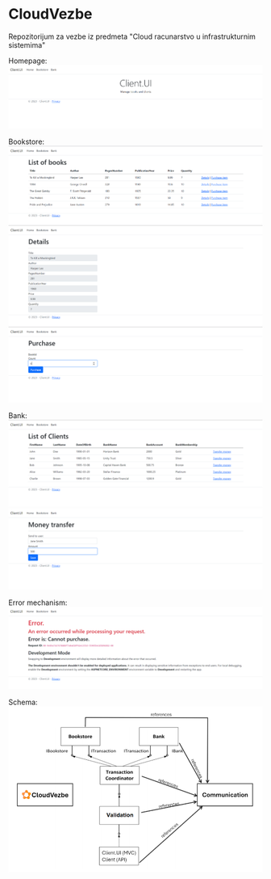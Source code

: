 # CloudVezbe
Repozitorijum za vezbe iz predmeta "Cloud racunarstvo u infrastrukturnim sistemima"

Homepage:
![homepage](homepage.png)

Bookstore:
![listOfBooks](listofbooks.png)
![detailsBook](detailsBook.png)
![purchase](purchase.png)

Bank:
![listOfClients](listofclients.png)
![moneyTransfer](moneyTransfer.png)

Error mechanism:
![error](error.png)

Schema:
![services_schema](services.png)